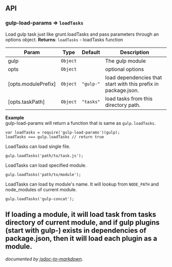 ## API
<a name="module_gulp-load-params"></a>
### gulp-load-params ⇒ <code>loadTasks</code>
Load gulp task just like grunt.loadTasks and pass parameters through an options object.
**Returns**: <code>loadTasks</code> - loadTasks function  

| Param | Type | Default | Description |
| --- | --- | --- | --- |
| gulp | <code>Object</code> |  | The gulp module |
| opts | <code>Object</code> |  | optional options |
| [opts.modulePrefix] | <code>Object</code> | <code>&quot;gulp-&quot;</code> | load dependencies that start with this prefix in package.json. |
| [opts.taskPath] | <code>Object</code> | <code>&quot;tasks&quot;</code> | load tasks from this directory path. |

**Example**  
gulp-load-params will return a function that is same as `gulp.loadTasks`.

```
var loadTasks = require('gulp-load-params')(gulp);
loadTasks === gulp.loadTasks // return true
```

LoadTasks can load single file.

```
gulp.loadTasks('path/to/task.js');
```

LoadTasks can load specified module.

```
gulp.loadTasks('path/to/module');
```

LoadTasks can load by module's name. It will lookup from `NODE_PATH` and node_modules of current module.

```
gulp.loadTasks('gulp-concat');
```

If loading a module, it will load task from tasks directory of current module, and if gulp plugins (start with gulp-) exists in dependencies of package.json, then it will load each plugin as a module.
-

*documented by [jsdoc-to-markdown](https://github.com/75lb/jsdoc-to-markdown)*.